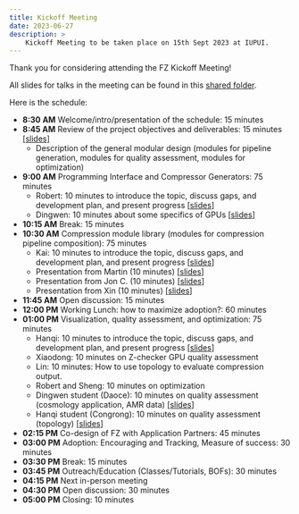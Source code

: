 ```yaml
---
title: Kickoff Meeting
date: 2023-06-27
description: >
    Kickoff Meeting to be taken place on 15th Sept 2023 at IUPUI.
---
```


Thank you for considering attending the FZ Kickoff Meeting!

All slides for talks in the meeting can be found in this [shared folder](https://drive.google.com/drive/folders/1RyUrq8XNB2ZcXgecr63kk5hzK76WU7vp?usp=drive_link).

Here is the schedule:

+ **8:30 AM** Welcome/intro/presentation of the schedule: 15 minutes
+ **8:45 AM** Review of the project objectives and deliverables: 15 minutes [[slides]](https://docs.google.com/presentation/d/1DUfy1A_IBmHLpFw5adPDEq22BywmWpJk/edit?]usp=drive_link&ouid=100646677683053029918&rtpof=true&sd=true)
    + Description of the general modular design (modules for pipeline generation, modules for quality assessment, modules for optimization)
+ **9:00 AM** Programming Interface and Compressor Generators: 75 minutes
    + Robert: 10 minutes to introduce the topic, discuss gaps, and development plan, and present progress [[slides]()]
    + Dingwen: 10 minutes about some specifics of GPUs [[slides](https://docs.google.com/presentation/d/1nsvHl5yTYf15ptZCwdd9W2cJu9FccNjF/edit?usp=drive_link&ouid=100646677683053029918&rtpof=true&sd=true)]
+ **10:15 AM** Break: 15 minutes
+ **10:30 AM** Compression module library (modules for compression pipeline composition): 75 minutes
    + Kai: 10 minutes to introduce the topic, discuss gaps, and development plan, and present progress [[slides](https://drive.google.com/file/d/1PKaEhCiUXGDOwQ1qEeNmzaUaya0b3ZQz/view?usp=drive_link)]
    + Presentation from Martin (10 minutes) [[slides](https://docs.google.com/presentation/d/1DX7_kOY5Co19pt54IfCmi5HUwJnrB-kp/edit?usp=drive_link)]
    + Presentation from Jon C. (10 minutes) [[slides]()]
    + Presentation from Xin (10 minutes) [[slides](https://docs.google.com/presentation/d/1EjJ93gmaWGBWE52lMWjYLFOIKeQ9nnWU/edit?usp=drive_link)]
+ **11:45 AM** Open discussion: 15 minutes
+ **12:00 PM** Working Lunch: how to maximize adoption?: 60 minutes
+ **01:00 PM** Visualization, quality assessment, and optimization: 75 minutes
    + Hanqi: 10 minutes to introduce the topic, discuss gaps, and development plan, and present progress [[slides](https://docs.google.com/presentation/d/1QH2xxFheEUpEs-yHhiNYuZWDOPGt__T9WUTy2bseN1w/edit?usp=drive_link)]
    + Xiaodong: 10 minutes on Z-checker GPU quality assessment
    + Lin: 10 minutes: How to use topology to evaluate compression output.
    + Robert and Sheng: 10 minutes on optimization
    + Dingwen student (Daoce): 10 minutes on quality assessment (cosmology application, AMR data) [[slides](https://docs.google.com/presentation/d/1cfT4m6Pfzw9q57aPJ11krr-1dSlNoXQL/edit?usp=drive_link)]
    + Hanqi student (Congrong): 10 minutes on quality assessment (topology) [[slides](https://docs.google.com/presentation/d/1pGtiXVAqvsH6AA3HkqlZ9f8uO2lttsiK/edit?usp=drive_link&ouid=100646677683053029918&rtpof=true&sd=true)]
+ **02:15 PM** Co-design of FZ with Application Partners: 45 minutes
+ **03:00 PM** Adoption: Encouraging and Tracking, Measure of success: 30 minutes
+ **03:30 PM** Break: 15 minutes
+ **03:45 PM** Outreach/Education (Classes/Tutorials, BOFs): 30 minutes
+ **04:15 PM** Next in-person meeting
+ **04:30 PM** Open discussion: 30 minutes
+ **05:00 PM** Closing: 10 minutes 

